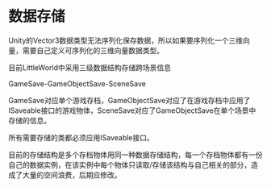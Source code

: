# 数据存储

Unity的Vector3数据类型无法序列化保存数据，所以如果要序列化一个三维向量，需要自己定义可序列化的三维向量数据类型。

目前LittleWorld中采用三级数据结构存储跨场景信息

GameSave-GameObjectSave-SceneSave

GameSave对应单个游戏存档，GameObjectSave对应了在游戏存档中应用了ISaveable接口的游戏物体，SceneSave对应了GameObjectSave在单个场景中存储的信息。

所有需要存储的类都必须应用ISaveable接口。

目前的存储结构是多个存档物体用同一种数据存储结构，每一个存档物体都有一份自己的数据实例，在该实例中每个物体只读取/存储该结构与自己相关的部分，造成了大量的空间浪费，后期应修改。
